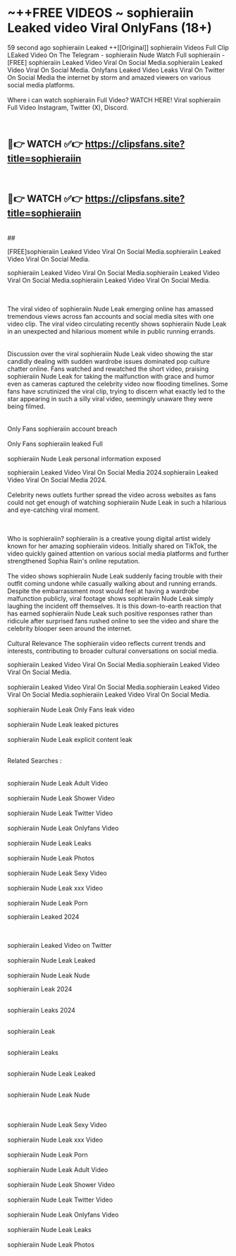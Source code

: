 # ~++FREE VIDEOS ~ sophieraiin Leaked video Viral OnlyFans (18+)<br>


59 second ago sophieraiin Leaked ++[[Original]] sophieraiin Videos Full Clip LEaked Video On The Telegram  - sophieraiin Nude  Watch Full sophieraiin - [FREE] sophieraiin Leaked Video Viral On Social Media.sophieraiin Leaked Video Viral On Social Media.   Onlyfans Leaked Video Leaks Viral On Twitter On Social Media the internet by storm and amazed viewers on various social media platforms. <br><br>
Where i can watch sophieraiin Full Video? WATCH HERE! Viral sophieraiin Full Video Instagram, Twitter (X), Discord. <br>


 <br>

##  🔴👉 WATCH ✅👉  <a href="https://clipsfans.site?title=sophieraiin&ref=git">https://clipsfans.site?title=sophieraiin</a> <br>
  <br>

##  🔴👉 WATCH ✅👉  <a href="https://clipsfans.site?title=sophieraiin&ref=git">https://clipsfans.site?title=sophieraiin</a> <br>
  <br>
  ##



[FREE]sophieraiin Leaked Video Viral On Social Media.sophieraiin Leaked Video Viral On Social Media. <br>

sophieraiin Leaked Video Viral On Social Media.sophieraiin Leaked Video Viral On Social Media.sophieraiin Leaked Video Viral On Social Media. <br>


  <br>

  <br>
The viral video of sophieraiin Nude Leak emerging online has amassed tremendous views across fan accounts and social media sites with one video clip. The viral video circulating recently shows sophieraiin Nude Leak in an unexpected and hilarious moment while in public running errands.<br>
<br>


<br>
Discussion over the viral sophieraiin Nude Leak video showing the star candidly dealing with sudden wardrobe issues dominated pop culture chatter online. Fans watched and rewatched the short video, praising sophieraiin Nude Leak for taking the malfunction with grace and humor even as cameras captured the celebrity video now flooding timelines. Some fans have scrutinized the viral clip, trying to discern what exactly led to the star appearing in such a silly viral video, seemingly unaware they were being filmed.<br>
<br>
<br> 
Only Fans sophieraiin account breach<br>
<br>
Only Fans sophieraiin leaked Full <br>
<br>
sophieraiin Nude Leak personal information exposed<br>

sophieraiin Leaked Video Viral On Social Media 2024.sophieraiin Leaked Video Viral On Social Media 2024. <br>
<br>
Celebrity news outlets further spread the video across websites as fans could not get enough of watching sophieraiin Nude Leak in such a hilarious and eye-catching viral moment.<br>
<br>

<br>
Who is sophieraiin? sophieraiin is a creative young digital artist widely known for her amazing sophieraiin videos. Initially shared on TikTok, the video quickly gained attention on various social media platforms and further strengthened Sophia Rain's online reputation.<br>
<br>
The video shows sophieraiin Nude Leak suddenly facing trouble with their outfit coming undone while casually walking about and running errands. Despite the embarrassment most would feel at having a wardrobe malfunction publicly, viral footage shows sophieraiin Nude Leak simply laughing the incident off themselves. It is this down-to-earth reaction that has earned sophieraiin Nude Leak such positive responses rather than ridicule after surprised fans rushed online to see the video and share the celebrity blooper seen around the internet.<br>
<br>
Cultural Relevance The sophieraiin video reflects current trends and interests, contributing to broader cultural conversations on social media.<br>

sophieraiin Leaked Video Viral On Social Media.sophieraiin Leaked Video Viral On Social Media.<br>
<br>
sophieraiin Leaked Video Viral On Social Media.sophieraiin Leaked Video Viral On Social Media.sophieraiin Leaked Video Viral On Social Media.<br>
<br>
sophieraiin Nude Leak Only Fans leak video<br>
<br>
sophieraiin Nude Leak leaked pictures<br>
<br>
sophieraiin Nude Leak explicit content leak<br>


<br>
Related Searches :<br>
<br>

<br>
sophieraiin Nude Leak Adult Video<br>
<br>
sophieraiin Nude Leak Shower Video<br>
<br>
sophieraiin Nude Leak Twitter Video<br>
<br>
sophieraiin Nude Leak Onlyfans Video<br>
<br>
sophieraiin Nude Leak Leaks<br>
<br>
sophieraiin Nude Leak Photos<br>

<br>
sophieraiin Nude Leak Sexy Video<br>
<br>
sophieraiin Nude Leak xxx Video<br>
<br>
sophieraiin Nude Leak Porn<br>

sophieraiin  Leaked 2024 <br> <br>
<br>

sophieraiin Leaked Video on Twitter <br>
<br>
sophieraiin Nude Leak Leaked<br>
<br>
sophieraiin Nude Leak Nude<br>


sophieraiin  Leak 2024 <br> <br>



sophieraiin  Leaks 2024 <br> <br>



 
sophieraiin  Leak<br> <br>



sophieraiin  Leaks<br> <br>


sophieraiin Nude Leak Leaked<br> <br>

sophieraiin Nude Leak Nude<br> <br>
<br> <br>
sophieraiin Nude Leak Sexy Video
<br> <br>
sophieraiin Nude Leak xxx Video
<br> <br>
sophieraiin Nude Leak Porn
<br> <br>
sophieraiin Nude Leak Adult Video
<br> <br>
sophieraiin Nude Leak Shower Video
<br> <br>
sophieraiin Nude Leak Twitter Video
<br> <br>
sophieraiin Nude Leak Onlyfans Video
<br> <br>
sophieraiin Nude Leak Leaks
<br> <br>
sophieraiin Nude Leak Photos






</p>




 



</p>










